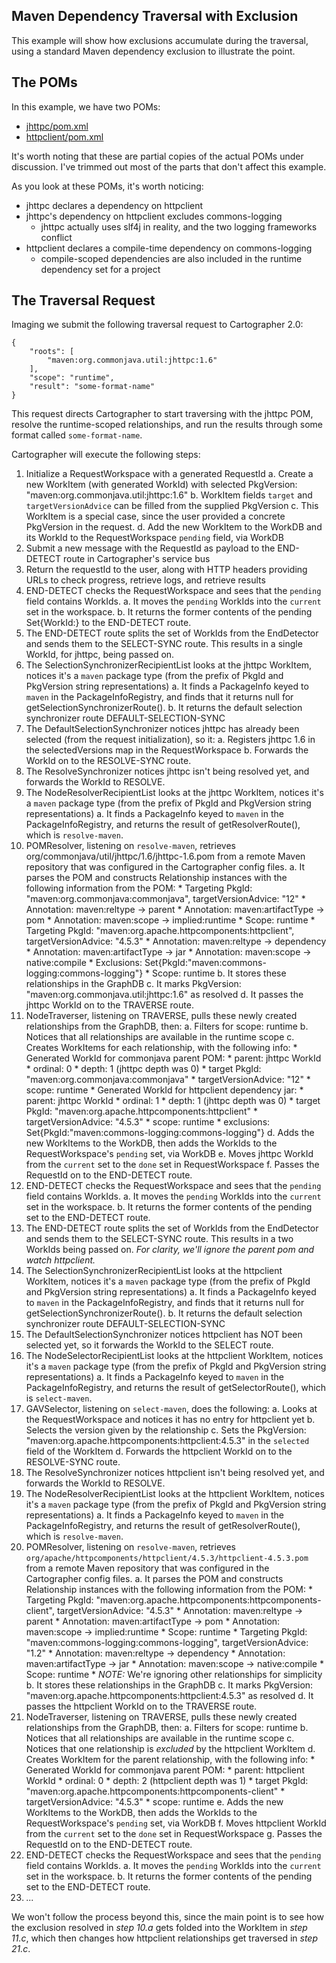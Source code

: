 Maven Dependency Traversal with Exclusion
-----------------------------------------

This example will show how exclusions accumulate during the traversal, using a standard Maven dependency exclusion to illustrate the point.

## The POMs

In this example, we have two POMs:

* [jhttpc/pom.xml](jhttpc-pom.xml)
* [httpclient/pom.xml](httpclient-pom.xml)

It's worth noting that these are partial copies of the actual POMs under discussion. I've trimmed out most of the parts that don't affect this example.

As you look at these POMs, it's worth noticing:

* jhttpc declares a dependency on httpclient
* jhttpc's dependency on httpclient excludes commons-logging
	* jhttpc actually uses slf4j in reality, and the two logging frameworks conflict
* httpclient declares a compile-time dependency on commons-logging
	* compile-scoped dependencies are also included in the runtime dependency set for a project

## The Traversal Request

Imaging we submit the following traversal request to Cartographer 2.0:

```
{
	"roots": [
        "maven:org.commonjava.util:jhttpc:1.6"
    ],
    "scope": "runtime",
	"result": "some-format-name"
} 
```
This request directs Cartographer to start traversing with the jhttpc POM, resolve the runtime-scoped relationships, and run the results through some format called `some-format-name`.

Cartographer will execute the following steps:

1. Initialize a RequestWorkspace with a generated RequestId
   a. Create a new WorkItem (with generated WorkId) with selected PkgVersion: "maven:org.commonjava.util:jhttpc:1.6"
   b. WorkItem fields `target` and `targetVersionAdvice` can be filled from the supplied PkgVersion
   c. This WorkItem is a special case, since the user provided a concrete PkgVersion in the request.
   d. Add the new WorkItem to the WorkDB and its WorkId to the RequestWorkspace `pending` field, via WorkDB
2. Submit a new message with the RequestId as payload to the END-DETECT route in Cartographer's service bus
3. Return the requestId to the user, along with HTTP headers providing URLs to check progress, retrieve logs, and retrieve results
4. END-DETECT checks the RequestWorkspace and sees that the `pending` field contains WorkIds.
	a. It moves the `pending` WorkIds into the `current` set in the workspace.
	b. It returns the former contents of the pending Set{WorkId:<jhttpc>} to the END-DETECT route.
5. The END-DETECT route splits the set of WorkIds from the EndDetector and sends them to the SELECT-SYNC route. This results in a single WorkId, for jhttpc, being passed on.
6. The SelectionSynchronizerRecipientList looks at the jhttpc WorkItem, notices it's a `maven` package type (from the prefix of PkgId and PkgVersion string representations)
	a. It finds a PackageInfo keyed to `maven` in the PackageInfoRegistry, and finds that it returns null for getSelectionSynchronizerRoute().
	b. It returns the default selection synchronizer route DEFAULT-SELECTION-SYNC
7. The DefaultSelectionSynchronizer notices jhttpc has already been selected (from the request initialization), so it:
	a. Registers jhttpc 1.6 in the selectedVersions map in the RequestWorkspace
	b. Forwards the WorkId on to the RESOLVE-SYNC route.
8. The ResolveSynchronizer notices jhttpc isn't being resolved yet, and forwards the WorkId to RESOLVE.
9. The NodeResolverRecipientList looks at the jhttpc WorkItem, notices it's a `maven` package type (from the prefix of PkgId and PkgVersion string representations)
	a. It finds a PackageInfo keyed to `maven` in the PackageInfoRegistry, and returns the result of getResolverRoute(), which is `resolve-maven`.
10. POMResolver, listening on `resolve-maven`, retrieves org/commonjava/util/jhttpc/1.6/jhttpc-1.6.pom from a remote Maven repository that was configured in the Cartographer config files.
	a. It parses the POM and constructs Relationship instances with the following information from the POM:
	    * Targeting PkgId: "maven:org.commonjava:commonjava", targetVersionAdvice: "12"
	   		* Annotation: maven:reltype -> parent
	   		* Annotation: maven:artifactType -> pom
	   		* Annotation: maven:scope -> implied:runtime
	   		* Scope: runtime
	   	* Targeting PkgId: "maven:org.apache.httpcomponents:httpclient", targetVersionAdvice: "4.5.3"
	   		* Annotation: maven:reltype -> dependency
	   		* Annotation: maven:artifactType -> jar
	   		* Annotation: maven:scope -> native:compile
	   		* Exclusions: Set{PkgId:"maven:commons-logging:commons-logging"}
	   		* Scope: runtime
	b. It stores these relationships in the GraphDB
	c. It marks PkgVersion: "maven:org.commonjava.util:jhttpc:1.6" as resolved
	d. It passes the jhttpc WorkId on to the TRAVERSE route.
11. NodeTraverser, listening on TRAVERSE, pulls these newly created relationships from the GraphDB, then:
	a. Filters for scope: runtime
	b. Notices that all relationships are available in the runtime scope
	c. Creates WorkItems for each relationship, with the following info:
		* Generated WorkId for commonjava parent POM:
			* parent: jhttpc WorkId
			* ordinal: 0
			* depth: 1 (jhttpc depth was 0)
			* target PkgId: "maven:org.commonjava:commonjava"
			* targetVersionAdvice: "12"
			* scope: runtime
		* Generated WorkId for httpclient dependency jar:
			* parent: jhttpc WorkId
			* ordinal: 1
			* depth: 1 (jhttpc depth was 0)
			* target PkgId: "maven:org.apache.httpcomponents:httpclient"
			* targetVersionAdvice: "4.5.3"
			* scope: runtime
			* exclusions: Set{PkgId:"maven:commons-logging:commons-logging"}
	d. Adds the new WorkItems to the WorkDB, then adds the WorkIds to the RequestWorkspace's `pending` set, via WorkDB
	e. Moves jhttpc WorkId from the `current` set to the `done` set in RequestWorkspace 
	f. Passes the RequestId on to the END-DETECT route.
12. END-DETECT checks the RequestWorkspace and sees that the `pending` field contains WorkIds.
	a. It moves the `pending` WorkIds into the `current` set in the workspace.
	b. It returns the former contents of the pending set to the END-DETECT route.
13. The END-DETECT route splits the set of WorkIds from the EndDetector and sends them to the SELECT-SYNC route. This results in a two WorkIds being passed on. *For clarity, we'll ignore the parent pom and watch httpclient.*
14. The SelectionSynchronizerRecipientList looks at the httpclient WorkItem, notices it's a `maven` package type (from the prefix of PkgId and PkgVersion string representations)
	a. It finds a PackageInfo keyed to `maven` in the PackageInfoRegistry, and finds that it returns null for getSelectionSynchronizerRoute().
	b. It returns the default selection synchronizer route DEFAULT-SELECTION-SYNC
15. The DefaultSelectionSynchronizer notices httpclient has NOT been selected yet, so it forwards the WorkId to the SELECT route.
16. The NodeSelectorRecipientList looks at the httpclient WorkItem, notices it's a `maven` package type (from the prefix of PkgId and PkgVersion string representations)
	a. It finds a PackageInfo keyed to `maven` in the PackageInfoRegistry, and returns the result of getSelectorRoute(), which is `select-maven`.
17. GAVSelector, listening on `select-maven`, does the following:
	a. Looks at the RequestWorkspace and notices it has no entry for httpclient yet
	b. Selects the version given by the relationship
	c. Sets the PkgVersion: "maven:org.apache.httpcomponents:httpclient:4.5.3" in the `selected` field of the WorkItem
	d. Forwards the httpclient WorkId on to the RESOLVE-SYNC route.
18. The ResolveSynchronizer notices httpclient isn't being resolved yet, and forwards the WorkId to RESOLVE.
19. The NodeResolverRecipientList looks at the httpclient WorkItem, notices it's a `maven` package type (from the prefix of PkgId and PkgVersion string representations)
	a. It finds a PackageInfo keyed to `maven` in the PackageInfoRegistry, and returns the result of getResolverRoute(), which is `resolve-maven`.
20. POMResolver, listening on `resolve-maven`, retrieves `org/apache/httpcomponents/httpclient/4.5.3/httpclient-4.5.3.pom` from a remote Maven repository that was configured in the Cartographer config files.
	a. It parses the POM and constructs Relationship instances with the following information from the POM:
	    * Targeting PkgId: "maven:org.apache.httpcomponents:httpcomponents-client", targetVersionAdvice: "4.5.3"
	   		* Annotation: maven:reltype -> parent
	   		* Annotation: maven:artifactType -> pom
	   		* Annotation: maven:scope -> implied:runtime
	   		* Scope: runtime
	   	* Targeting PkgId: "maven:commons-logging:commons-logging", targetVersionAdvice: "1.2"
	   		* Annotation: maven:reltype -> dependency
	   		* Annotation: maven:artifactType -> jar
	   		* Annotation: maven:scope -> native:compile
	   		* Scope: runtime
	   	* *NOTE:* We're ignoring other relationships for simplicity
	b. It stores these relationships in the GraphDB
	c. It marks PkgVersion: "maven:org.apache.httpcomponents:httpclient:4.5.3" as resolved
	d. It passes the httpclient WorkId on to the TRAVERSE route.
21. NodeTraverser, listening on TRAVERSE, pulls these newly created relationships from the GraphDB, then:
	a. Filters for scope: runtime
	b. Notices that all relationships are available in the runtime scope
	c. Notices that one relationship is *excluded* by the httpclient WorkItem
	d. Creates WorkItem for the parent relationship, with the following info:
		* Generated WorkId for commonjava parent POM:
			* parent: httpclient WorkId
			* ordinal: 0
			* depth: 2 (httpclient depth was 1)
			* target PkgId: "maven:org.apache.httpcomponents:httpcomponents-client"
			* targetVersionAdvice: "4.5.3"
			* scope: runtime
	e. Adds the new WorkItems to the WorkDB, then adds the WorkIds to the RequestWorkspace's `pending` set, via WorkDB
	f. Moves httpclient WorkId from the `current` set to the `done` set in RequestWorkspace 
	g. Passes the RequestId on to the END-DETECT route.
22. END-DETECT checks the RequestWorkspace and sees that the `pending` field contains WorkIds.
	a. It moves the `pending` WorkIds into the `current` set in the workspace.
	b. It returns the former contents of the pending set to the END-DETECT route.
23. *...*

We won't follow the process beyond this, since the main point is to see how the exclusion resolved in *step 10.a* gets folded into the WorkItem in *step 11.c*, which then changes how httpclient relationships get traversed in *step 21.c*.


